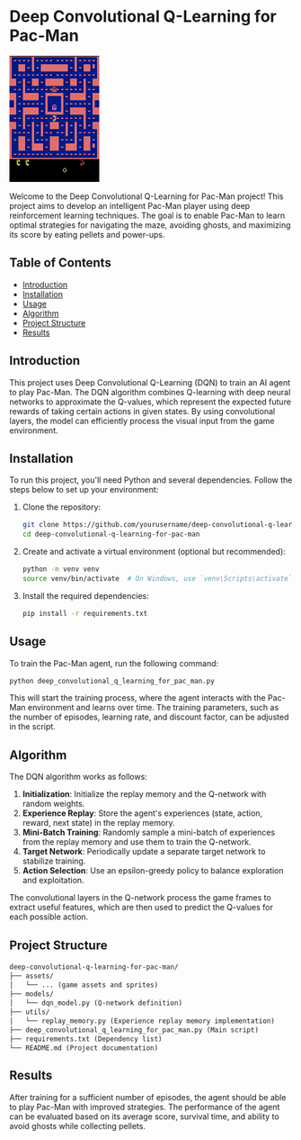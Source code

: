 # Deep Convolutional Q-Learning for Pac-Man

![](https://github.com/anandkaranubc/deep_convolutional_q/blob/main/pacman.gif)


Welcome to the Deep Convolutional Q-Learning for Pac-Man project! This project aims to develop an intelligent Pac-Man player using deep reinforcement learning techniques. The goal is to enable Pac-Man to learn optimal strategies for navigating the maze, avoiding ghosts, and maximizing its score by eating pellets and power-ups.

## Table of Contents
- [Introduction](#introduction)
- [Installation](#installation)
- [Usage](#usage)
- [Algorithm](#algorithm)
- [Project Structure](#project-structure)
- [Results](#results)

## Introduction
This project uses Deep Convolutional Q-Learning (DQN) to train an AI agent to play Pac-Man. The DQN algorithm combines Q-learning with deep neural networks to approximate the Q-values, which represent the expected future rewards of taking certain actions in given states. By using convolutional layers, the model can efficiently process the visual input from the game environment.

## Installation
To run this project, you'll need Python and several dependencies. Follow the steps below to set up your environment:

1. Clone the repository:
    ```bash
    git clone https://github.com/yourusername/deep-convolutional-q-learning-for-pac-man.git
    cd deep-convolutional-q-learning-for-pac-man
    ```

2. Create and activate a virtual environment (optional but recommended):
    ```bash
    python -m venv venv
    source venv/bin/activate  # On Windows, use `venv\Scripts\activate`
    ```

3. Install the required dependencies:
    ```bash
    pip install -r requirements.txt
    ```

## Usage
To train the Pac-Man agent, run the following command:
```bash
python deep_convolutional_q_learning_for_pac_man.py
```
This will start the training process, where the agent interacts with the Pac-Man environment and learns over time. The training parameters, such as the number of episodes, learning rate, and discount factor, can be adjusted in the script.

## Algorithm
The DQN algorithm works as follows:
1. **Initialization**: Initialize the replay memory and the Q-network with random weights.
2. **Experience Replay**: Store the agent's experiences (state, action, reward, next state) in the replay memory.
3. **Mini-Batch Training**: Randomly sample a mini-batch of experiences from the replay memory and use them to train the Q-network.
4. **Target Network**: Periodically update a separate target network to stabilize training.
5. **Action Selection**: Use an epsilon-greedy policy to balance exploration and exploitation.

The convolutional layers in the Q-network process the game frames to extract useful features, which are then used to predict the Q-values for each possible action.

## Project Structure
```
deep-convolutional-q-learning-for-pac-man/
├── assets/
│   └── ... (game assets and sprites)
├── models/
│   └── dqn_model.py (Q-network definition)
├── utils/
│   └── replay_memory.py (Experience replay memory implementation)
├── deep_convolutional_q_learning_for_pac_man.py (Main script)
├── requirements.txt (Dependency list)
└── README.md (Project documentation)
```

## Results
After training for a sufficient number of episodes, the agent should be able to play Pac-Man with improved strategies. The performance of the agent can be evaluated based on its average score, survival time, and ability to avoid ghosts while collecting pellets.
